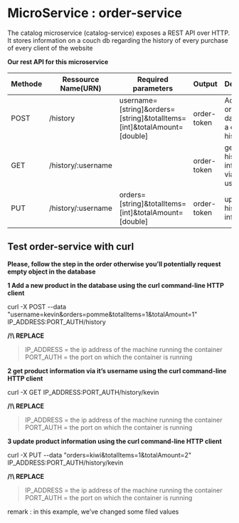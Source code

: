 
# MicroService : order-service

The catalog microservice (catalog-service) exposes a REST API over HTTP. It stores information on a couch db regarding the history of every purchase of every client of the website

**Our rest API for this microservice**

| Methode               |Ressource Name(URN)                          |Required parameters|Output|Description                          |
|----------------|-------------------------------|-----------------------------|------------|---------|
|POST|/history        |username=[string]&orders=[string]&totalItems=[int]&totalAmount=[double]        |    order-token     |  Add a new order in the databse for a client history
|GET          |/history/:username          |        |    order-token   |     get client history information via it’s username       |
|PUT          |/history/:username|orders=[string]&totalItems=[int]&totalAmount=[double] | order-token|update history information




## Test order-service with curl

**Please, follow the step in the order otherwise you’ll potentially request empty object in the database**

**1 Add a new product in the database using the curl command-line HTTP client**

curl -X POST --data "username=kevin&orders=pomme&totalItems=1&totalAmount=1" IP_ADDRESS:PORT_AUTH/history

**/!\ REPLACE** 
>IP_ADDRESS = the ip address of the machine running the container<br/> 
> PORT_AUTH = the port on which the container is running<br/>

**2 get product information via it’s username using the curl command-line HTTP client**

curl -X GET IP_ADDRESS:PORT_AUTH/history/kevin

**/!\ REPLACE** 
>IP_ADDRESS = the ip address of the machine running the container<br/>
> PORT_AUTH = the port on which the container is running

**3 update product information using the curl command-line HTTP client**

curl -X PUT --data "orders=kiwi&totalItems=1&totalAmount=2" IP_ADDRESS:PORT_AUTH/history/kevin


**/!\ REPLACE** 
>IP_ADDRESS = the ip address of the machine running the container<br/>
> PORT_AUTH = the port on which the container is running

remark : in this example, we’ve changed some filed values
